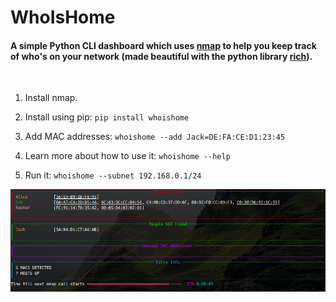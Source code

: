 # WhoIsHome
#### A simple Python CLI dashboard which uses <a href="https://nmap.org/">nmap</a> to help you keep track of who's on your network (made beautiful with the python library <a href="https://github.com/willmcgugan/rich">rich</a>).

<br>

1. Install nmap.

2. Install using pip: 
`pip install whoishome`

3. Add MAC addresses: `whoishome --add Jack=DE:FA:CE:D1:23:45`

4. Learn more about how to use it: `whoishome --help`

5. Run it: `whoishome --subnet 192.168.0.1/24`

<img src="https://raw.githubusercontent.com/jackeown/whoIsHome/main/screenshot.png">
